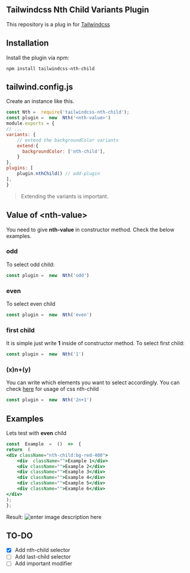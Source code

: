 Tailwindcss Nth Child Variants Plugin
--
This repository is a plug in for [Tailwindcss](https://github.com/tailwindlabs/tailwindcss) 

 Installation
--
Install the plugin via npm:

    npm install tailwindcss-nth-child

tailwind.config.js
--
Create an instance like this.
``` js
const Nth =  require('tailwindcss-nth-child');
const plugin =  new  Nth('<nth-value>')
module.exports = {
// ...
variants: {
    // extend the backgroundColor variants
    extend:{
      backgroundColor: ['nth-child'],
    }
},
plugins: [
    plugin.nthChild() // add-plugin
],
}
```

> Extending the variants is important.

Value of <nth-value\>
--
You need to give **nth-value** in constructor method. Check the below examples.

### odd
To select odd child:
```js
const plugin =  new  Nth('odd')
```

### even
To select even child
```js
const plugin =  new  Nth('even')
```
### first child
It is simple just write **1** inside of constructor method. To select first child:
```js
const plugin =  new  Nth('1')
```
### (x)n+(y)
You can write which elements you want to select accordingly. You can check [here](https://developer.mozilla.org/en-US/docs/Web/CSS/:nth-child) for usage of css nth-child 
```js
const plugin =  new  Nth('2n+1')
```

Examples
--
Lets test with **even** child
```jsx
const  Example  =  ()  =>  {
return  (
<div className="nth-child:bg-red-400">
	<div  className="">Example 1</div>
	<div className="">Example 2</div>
	<div className="">Example 3</div>
	<div className="">Example 4</div>
	<div className="">Example 5</div>
	<div className="">Example 6</div>
</div>
);
};
```
Result:
![enter image description here](https://i.imgur.com/kkx4k6w.png)



## TO-DO
 - [x] Add nth-child selector
 - [ ] Add last-child selector
 - [ ] Add important modifier